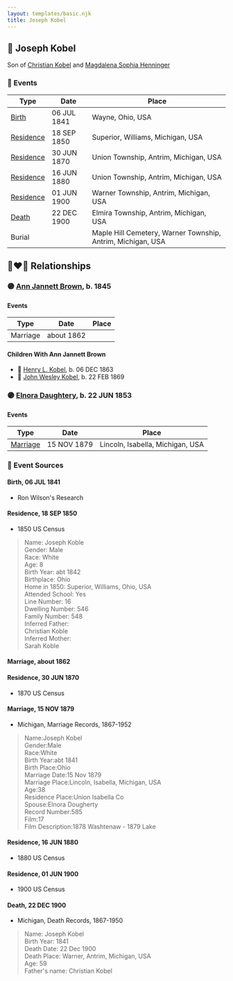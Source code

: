 ```yaml
---
layout: templates/basic.njk
title: Joseph Kobel
---
```

## 🔵 Joseph Kobel

Son of [Christian Kobel](/people/1/17423128) and [Magdalena Sophia Henninger](/people/6/64241610)

### 📆 Events

Type | Date | Place
------ | ------ | ------
[Birth](#event-66b265c7-435a-465e-9b1c-38bc6ce62163) | 06 JUL 1841 | Wayne, Ohio, USA
[Residence](#event-478d6343-c487-4e11-9a05-a666b10bb440) | 18 SEP 1850 | Superior, Williams, Michigan, USA
[Residence](#event-4b4cb631-a520-44bf-a67a-fba25b5adea1) | 30 JUN 1870 | Union Township, Antrim, Michigan, USA
[Residence](#event-bf15a3eb-e848-4b55-9227-b9e4e2579767) | 16 JUN 1880 | Union Township, Antrim, Michigan, USA
[Residence](#event-8458c901-aa13-416d-9f31-04bc84a86bd6) | 01 JUN 1900 | Warner Township, Antrim, Michigan, USA
[Death](#event-1bec1c84-ec7d-48af-b4a0-1e4a23af5cf5) | 22 DEC 1900 | Elmira Township, Antrim, Michigan, USA
Burial |  | Maple Hill Cemetery, Warner Township, Antrim, Michigan, USA

## 👩‍❤️‍👨 Relationships

### 🟣 [Ann Jannett Brown](/people/2/25015094), b. 1845

#### Events

Type | Date | Place
------ | ------ | ------
Marriage | about 1862 |
#### Children With Ann Jannett Brown
* 🔵 [Henry L. Kobel](/people/6/66319774), b. 06 DEC 1863
* 🔵 [John Wesley Kobel](/people/2/24649136), b. 22 FEB 1869
### 🟣 [Elnora Daughtery](/people/9/92071632), b. 22 JUN 1853

#### Events

Type | Date | Place
------ | ------ | ------
[Marriage](#event-1aa82ff1-598c-4e89-aab1-5880d3bc89bf) | 15 NOV 1879 | Lincoln, Isabella, Michigan, USA
### 📰 Event Sources

#### <a id="event-66b265c7-435a-465e-9b1c-38bc6ce62163"></a> Birth, 06 JUL 1841
* Ron Wilson's Research

#### <a id="event-478d6343-c487-4e11-9a05-a666b10bb440"></a> Residence, 18 SEP 1850
* 1850 US Census
>   
  > Name: Joseph Koble  
  > Gender: Male  
  > Race: White  
  > Age: 8  
  > Birth Year: abt 1842  
  > Birthplace: Ohio  
  > Home in 1850: Superior, Williams, Ohio, USA  
  > Attended School: Yes  
  > Line Number: 16  
  > Dwelling Number: 546  
  > Family Number: 548  
  > Inferred Father:   
  > Christian Koble  
  > Inferred Mother:   
  > Sarah Koble

#### <a id="event-d248417c-596c-4597-b06f-604514647402"></a> Marriage, about 1862

#### <a id="event-4b4cb631-a520-44bf-a67a-fba25b5adea1"></a> Residence, 30 JUN 1870
* 1870 US Census

#### <a id="event-1aa82ff1-598c-4e89-aab1-5880d3bc89bf"></a> Marriage, 15 NOV 1879
* Michigan, Marriage Records, 1867-1952
>   
  > Name:Joseph Kobel  
  > Gender:Male  
  > Race:White  
  > Birth Year:abt 1841  
  > Birth Place:Ohio  
  > Marriage Date:15 Nov 1879  
  > Marriage Place:Lincoln, Isabella, Michigan, USA  
  > Age:38  
  > Residence Place:Union Isabella Co  
  > Spouse:Elnora Dougherty  
  > Record Number:585  
  > Film:17  
  > Film Description:1878 Washtenaw - 1879 Lake

#### <a id="event-bf15a3eb-e848-4b55-9227-b9e4e2579767"></a> Residence, 16 JUN 1880
* 1880 US Census

#### <a id="event-8458c901-aa13-416d-9f31-04bc84a86bd6"></a> Residence, 01 JUN 1900
* 1900 US Census
#### <a id="event-1bec1c84-ec7d-48af-b4a0-1e4a23af5cf5"></a> Death, 22 DEC 1900
* Michigan, Death Records, 1867-1950
>   
  > Name: Joseph Kobel  
  > Birth Year: 1841  
  > Death Date: 22 Dec 1900  
  > Death Place: Warner, Antrim, Michigan, USA  
  > Age: 59  
  > Father's name: Christian Kobel
